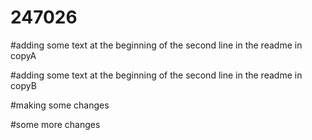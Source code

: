 # 247026

#adding some text at the beginning of the second line in the readme in copyA

#adding some text at the beginning of the second line in the readme in copyB

#making some changes

#some more changes
